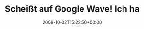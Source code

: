 ---
retweeted: false
source: <a href="http://twitter.com" rel="nofollow">Twitter Web Client</a>
entities:
  hashtags:
  - text: frisch
    indices:
    - '38'
    - '45'
  - text: gebackenes
    indices:
    - '46'
    - '57'
  - text: brot
    indices:
    - '58'
    - '63'
  symbols: []
  user_mentions: []
  urls: []
display_text_range:
- '0'
- '64'
favorite_count: '1'
id_str: '4554910081'
truncated: false
retweet_count: '0'
id: '4554910081'
created_at: Fri Oct 02 15:22:50 +0000 2009
favorited: false
full_text: 'Scheißt auf Google Wave! Ich hab hier #frisch #gebackenes #brot!'
lang: de
tags:
- frisch
- gebackenes
- brot
- pesos:twitter
date: '2009-10-02T15:22:50+00:00'
src: https://twitter.com/bascht/status/4554910081
original_url: https://twitter.com/bascht/status/4554910081
type: twitter_tweet
text: 'Scheißt auf Google Wave! Ich hab hier #frisch #gebackenes #brot!'
title: Scheißt auf Google Wave! Ich ha

---